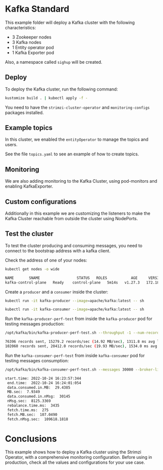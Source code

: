 # Kafka Standard

This example folder will deploy a Kafka cluster with the following characteristics:

- 3 Zookeeper nodes
- 3 Kafka nodes
- 1 Entity operator pod
- 1 Kafka Exporter pod

Also, a namespace called `sighup` will be created.

## Deploy

To deploy the Kafka cluster, run the following command:

```bash
kustomize build . | kubectl apply -f -
```

You need to have the `strimzi-cluster-operator` and `monitoring-configs` packages installed.

## Example topics

In this cluster, we enabled the `entityOperator` to manage the topics and users. 

See the file `topics.yaml` to see an example of how to create topics.

## Monitoring

We are also adding monitoring to the Kafka Cluster, using pod-monitors and enabling KafkaExporter.

## Custom configurations

Additionally in this example we are customizing the listeners to make the Kafka Cluster reachable from outside the cluster
using NodePorts.

## Test the cluster

To test the cluster producing and consuming messages, you need to connect to the bootstrap address with a kafka client.

Check the address of one of your nodes:

```bash
kubectl get nodes -o wide

NAME       SNAME                 STATUS   ROLES           AGE     VERSION   INTERNAL-IP   EXTERNAL-IP   OS-IMAGE                         KERNEL-VERSION    CONTAINER-RUNTIME
kafka-control-plane   Ready    control-plane   5m14s   v1.27.3   172.18.0.2    <none>        Debian GNU/Linux 11 (bullseye)   6.5.11-linuxkit   containerd://1.7.1
```

Create a ```producer``` and a ```consumer``` inside the cluster:

```bash
kubectl run -it kafka-producer --image=apache/kafka:latest -- sh

kubectl run -it kafka-consumer --image=apache/kafka:latest -- sh
```

Run the `kafka-producer-perf-test` from inside the `kafka-producer` pod for testing messages production:

```bash
/opt/kafka/bin/kafka-producer-perf-test.sh --throughput -1 --num-records 300000 --record-size 1024 --producer-props bootstrap.servers=<internal-ip>:32110 --topic example-topic-1

76396 records sent, 15279.2 records/sec (14.92 MB/sec), 1311.8 ms avg latency, 1931.0 ms max latency.
102060 records sent, 20412.0 records/sec (19.93 MB/sec), 1534.0 ms avg latency, 1883.0 ms max latency.
```

Run the `kafka-consumer-perf-test` from inside `kafka-consumer` pod for testing messages consumption:

```bash
/opt/kafka/bin/kafka-consumer-perf-test.sh --messages 30000 --broker-list <internal-ip>:32110 --topic example-topic-1

start.time: 2022-10-24 16:23:57:344
 end.time:  2022-10-24 16:24:01:054
 data.consumed.in.MB:  29.4385
 MB.sec:  7.9349
 data.consumed.in.nMsg:  30145
 nMsg.sec:  8125.3369
 rebalance.time.ms:  3435
 fetch.time.ms:  275
 fetch.MB.sec:  107.0490
 fetch.nMsg.sec:  109618.1818
```

# Conclusions

This example shows how to deploy a Kafka cluster using the Strimzi Operator, with a comprehensive monitoring configuration.
Before using in production, check all the values and configurations for your use case.